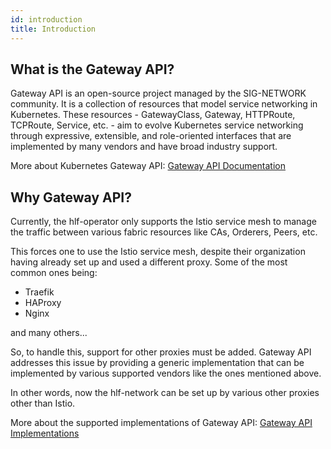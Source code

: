 ```yaml
---
id: introduction
title: Introduction
---
```


## What is the Gateway API?

Gateway API is an open-source project managed by the SIG-NETWORK community. It is a collection of resources that model service networking in Kubernetes. These resources - GatewayClass, Gateway, HTTPRoute, TCPRoute, Service, etc. - aim to evolve Kubernetes service networking through expressive, extensible, and role-oriented interfaces that are implemented by many vendors and have broad industry support.

More about Kubernetes Gateway API: [Gateway API Documentation](https://gateway-api.sigs.k8s.io/)

## Why Gateway API?

Currently, the hlf-operator only supports the Istio service mesh to manage the traffic between various fabric resources like CAs, Orderers, Peers, etc.

This forces one to use the Istio service mesh, despite their organization having already set up and used a different proxy. Some of the most common ones being:

- Traefik
- HAProxy
- Nginx

and many others...

So, to handle this, support for other proxies must be added. Gateway API addresses this issue by providing a generic implementation that can be implemented by various supported vendors like the ones mentioned above.

In other words, now the hlf-network can be set up by various other proxies other than Istio.

More about the supported implementations of Gateway API: [Gateway API Implementations](https://gateway-api.sigs.k8s.io/implementations/)
